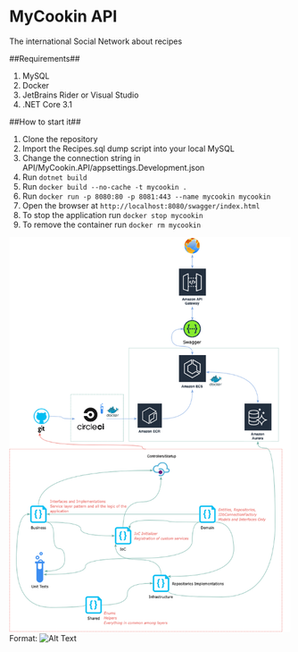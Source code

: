 # MyCookin API
The international Social Network about recipes

##Requirements##
1. MySQL
2. Docker
3. JetBrains Rider or Visual Studio
4. .NET Core 3.1

##How to start it##
1. Clone the repository
2. Import the Recipes.sql dump script into your local MySQL
3. Change the connection string in API/MyCookin.API/appsettings.Development.json
4. Run `dotnet build`
5. Run `docker build --no-cache -t mycookin .`
6. Run `docker run -p 8080:80 -p 8081:443 --name mycookin mycookin`
7. Open the browser at `http://localhost:8080/swagger/index.html`
8. To stop the application run `docker stop mycookin`
9. To remove the container run `docker rm mycookin`

![MyCookin Architecture](/Docs/mycookin-architecture.png)
Format: ![Alt Text](url)
